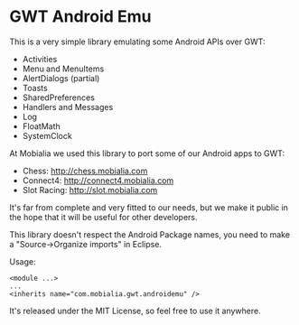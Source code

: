 GWT Android Emu
===============

This is a very simple library emulating some Android APIs over GWT:

* Activities
* Menu and MenuItems
* AlertDialogs (partial)
* Toasts
* SharedPreferences
* Handlers and Messages
* Log
* FloatMath
* SystemClock

At Mobialia we used this library to port some of our Android apps to GWT:

* Chess: http://chess.mobialia.com
* Connect4: http://connect4.mobialia.com
* Slot Racing: http://slot.mobialia.com

It's far from complete and very fitted to our needs, but we make it public in the hope that it will be useful for other developers.

This library doesn't respect the Android Package names, you need to make a "Source->Organize imports" in Eclipse.

Usage:

	<module ...>
	...
	<inherits name="com.mobialia.gwt.androidemu" />

It's released under the MIT License, so feel free to use it anywhere. 
